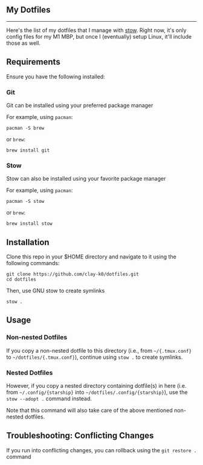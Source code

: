 ## My Dotfiles
- - -

Here's the list of my dotfiles that I manage with [stow](https://www.gnu.org/software/stow/).
Right now, it's only config files for my M1 MBP, but once 
I (eventually) setup Linux, it'll include those as well.

## Requirements

Ensure you have the following installed:

### Git

Git can be installed using your preferred package manager

For example, using `pacman`:

```
pacman -S brew
```

or `brew`:

```
brew install git
```

### Stow

Stow can also be installed using your favorite package manager

For example, using `pacman`:

```
pacman -S stow
```

or `brew`:

```
brew install stow
```

## Installation

Clone this repo in your $HOME directory and navigate to it using the following commands:

```
git clone https://github.com/clay-k0/dotfiles.git 
cd dotfiles
```

Then, use GNU stow to create symlinks

```
stow .
```

## Usage

### Non-nested Dotfiles

If you copy a non-nested dotfile to this directory (i.e., from `~/{.tmux.conf}` to `~/dotfiles/{.tmux.conf}`), continue using `stow .` to create symlinks.


### Nested Dotfiles

However, if you copy a nested directory containing dotfile(s) in here (i.e. from `~/.config/{starship}` into `~/dotfiles/.config/{starship}`), use the `stow --adopt .` command instead.

Note that this command will also take care of the above mentioned non-nested dotfiles.

## Troubleshooting: Conflicting Changes

If you run into conflicting changes, you can rollback using the `git restore .` command

